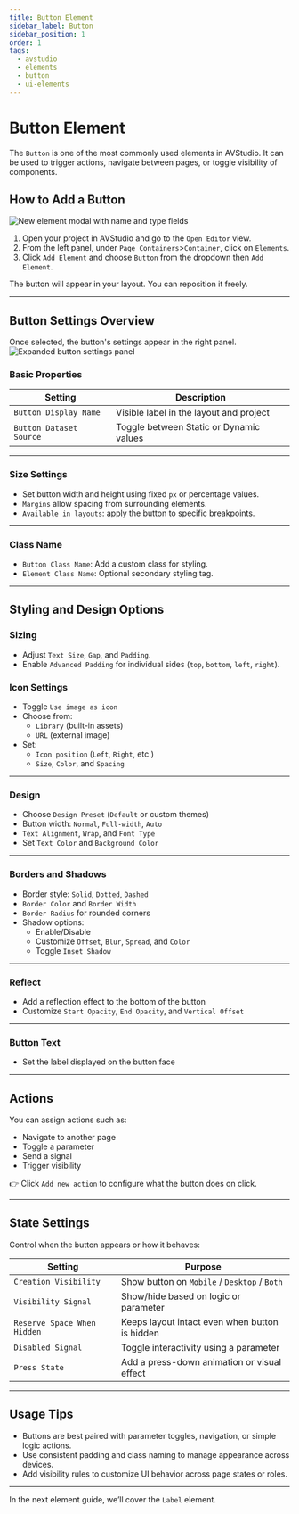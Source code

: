 ```yaml
---
title: Button Element
sidebar_label: Button
sidebar_position: 1
order: 1
tags:
  - avstudio
  - elements
  - button
  - ui-elements
---
```


# Button Element

The `Button` is one of the most commonly used elements in AVStudio. It can be used to trigger actions, navigate between pages, or toggle visibility of components.

## How to Add a Button

![New element modal with name and type fields](./img/4-4-5-1-button-new-element-modal.png)


1. Open your project in AVStudio and go to the `Open Editor` view.
2. From the left panel, under `Page Containers`>`Container`, click on `Elements`.
3. Click `Add Element` and choose `Button` from the dropdown then `Add Element`.

The button will appear in your layout. You can reposition it freely.

---

## Button Settings Overview

Once selected, the button's settings appear in the right panel.
![Expanded button settings panel](./img/4-4-5-1-button-settings-panel.png)


### Basic Properties

| Setting                   | Description                              |
|---------------------------|------------------------------------------|
| `Button Display Name`     | Visible label in the layout and project  |
| `Button Dataset Source`    | Toggle between Static or Dynamic values  |

---

### Size Settings

- Set button width and height using fixed `px` or percentage values.
- `Margins` allow spacing from surrounding elements.
- `Available in layouts`: apply the button to specific breakpoints.

---

### Class Name

- `Button Class Name`: Add a custom class for styling.
- `Element Class Name`: Optional secondary styling tag.

---

## Styling and Design Options

### Sizing

- Adjust `Text Size`, `Gap`, and `Padding`.
- Enable `Advanced Padding` for individual sides (`top`, `bottom`, `left`, `right`).

### Icon Settings

- Toggle `Use image as icon`
- Choose from:
  - `Library` (built-in assets)
  - `URL` (external image)
- Set:
  - `Icon position` (`Left`, `Right`, etc.)
  - `Size`, `Color`, and `Spacing`

---

### Design

- Choose `Design Preset` (`Default` or custom themes)
- Button width: `Normal`, `Full-width`, `Auto`
- `Text Alignment`, `Wrap`, and `Font Type`
- Set `Text Color` and `Background Color`

---

### Borders and Shadows

- Border style: `Solid`, `Dotted`, `Dashed`
- `Border Color` and `Border Width`
- `Border Radius` for rounded corners
- Shadow options:
  - Enable/Disable
  - Customize `Offset`, `Blur`, `Spread`, and `Color`
  - Toggle `Inset Shadow`

---

### Reflect

- Add a reflection effect to the bottom of the button
- Customize `Start Opacity`, `End Opacity`, and `Vertical Offset`

---

### Button Text

- Set the label displayed on the button face

---

## Actions

You can assign actions such as:

- Navigate to another page
- Toggle a parameter
- Send a signal
- Trigger visibility

👉 Click `Add new action` to configure what the button does on click.

---

## State Settings

Control when the button appears or how it behaves:

| Setting                       | Purpose                                                  |
|-------------------------------|----------------------------------------------------------|
| `Creation Visibility`         | Show button on `Mobile` / `Desktop` / `Both`             |
| `Visibility Signal`           | Show/hide based on logic or parameter                    |
| `Reserve Space When Hidden`   | Keeps layout intact even when button is hidden           |
| `Disabled Signal`             | Toggle interactivity using a parameter                  |
| `Press State`                 | Add a press-down animation or visual effect              |

---

## Usage Tips

- Buttons are best paired with parameter toggles, navigation, or simple logic actions.
- Use consistent padding and class naming to manage appearance across devices.
- Add visibility rules to customize UI behavior across page states or roles.

---

In the next element guide, we’ll cover the `Label` element.
